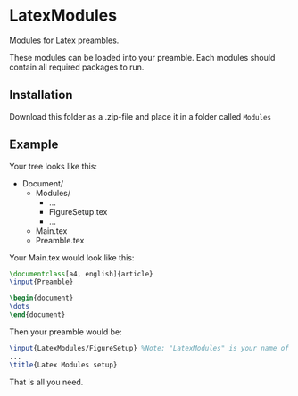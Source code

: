LatexModules
============

Modules for Latex preambles.

These modules can be loaded into your preamble.
Each modules should contain all required packages to run.

Installation
------------
Download this folder as a .zip-file and place it in a folder called ```Modules```


Example
-------
Your tree looks like this:

+ Document/
	+ Modules/
		- ...
		- FigureSetup.tex
		- ...
	- Main.tex
	- Preamble.tex

Your Main.tex would look like this:

```latex
\documentclass[a4, english]{article}
\input{Preamble}

\begin{document}
\dots
\end{document}
```

Then your preamble would be:

```latex
\input{LatexModules/FigureSetup} %Note: "LatexModules" is your name of the directory
...
\title{Latex Modules setup}
```

That is all you need.

